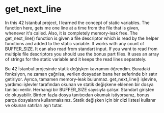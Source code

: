 # get_next_line
In this 42 Istanbul project, I learned the concept of static variables. The function here, gets me one line at a time from the file that is given, whenever it's called. Also, it is completely memory-leak free. The get_next_line() function is given a file descriptor which is read by the helper functions and added to the static variable. It works with any count of BUFFER_SIZE. It can also read from standart input. If you want to read from multiple file descriptors you should use the bonus part files. It uses an array of strings for the static variable and it keeps the read lines separately.

Bu 42 İstanbul projesinde statik değişken kavramını öğrendim. Buradaki fonksiyon, ne zaman çağrılsa, verilen dosyadan bana her seferinde bir satır getiriyor. Ayrıca, tamamen memory-leak bulunmaz. get_next_line() işlevine, yardımcı işlevler tarafından okunan ve statik değişkene eklenen bir dosya tanıtıcı verilir. Herhangi bir BUFFER_SIZE sayısıyla çalışır. Standart girişten de okuyabilir. Birden fazla dosya tanıtıcıdan okumak istiyorsanız, bonus parça dosyalarını kullanmalısınız. Statik değişken için bir dizi listesi kullanır ve okunan satırları ayrı tutar.
